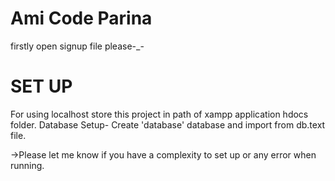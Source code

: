 # Ami Code Parina

firstly open signup file please-_-

# SET UP
For using localhost store this project in path of xampp application hdocs folder.
Database Setup-
Create 'database' database and import from db.text file.

->Please let me know if you have a complexity to set up or any error when running.


